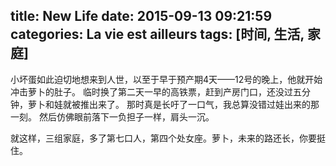 title: New Life
date: 2015-09-13 09:21:59
categories: La vie est ailleurs
tags: [时间, 生活, 家庭]
---

小坏蛋如此迫切地想来到人世，以至于早于预产期4天——12号的晚上，他就开始冲击萝卜的肚子。
临时换了第二天一早的高铁票，赶到产房门口，还没过五分钟，萝卜和娃就被推出来了。
那时真是长吁了一口气，我总算没错过娃出来的那一刻。
然后仿佛眼前落下一负担子一样，肩头一沉。

就这样，三组家庭，多了第七口人，第四个处女座。萝卜，未来的路还长，你要挺住。
<!-- more -->

